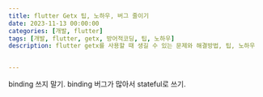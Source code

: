 ```yaml
---
title: flutter Getx 팁, 노하우, 버그 줄이기
date: 2023-11-13 00:00:00
categories: [개발, flutter]
tags: [개발, flutter, getx, 방어적코딩, 팁, 노하우]
description: flutter getx를 사용할 때 생길 수 있는 문제와 해결방법, 팁, 노하우


---
```


binding 쓰지 말기. binding 버그가 많아서 stateful로 쓰기.